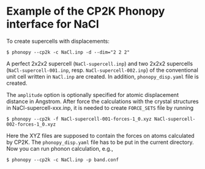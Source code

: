 # Example of the CP2K Phonopy interface for NaCl

To create supercells with displacements:

```console
$ phonopy --cp2k -c NaCl.inp -d --dim="2 2 2"
```

A perfect 2x2x2 supercell (`NaCl-supercell.inp`) and two 2x2x2 supercells
(`NaCl-supercell-001.inp`, resp. `NaCl-supercell-002.inp`) of the conventional
unit cell written in `NaCl.inp` are created.
In addition, `phonopy_disp.yaml` file is created.

The `amplitude` option is optionally specified for atomic displacement distance
in Angstrom. After force the calculations with the crystal structures in
NaCl-supercell-xxx.inp, it is needed to create `FORCE_SETS` file by running

```console
$ phonopy --cp2k -f NaCl-supercell-001-forces-1_0.xyz NaCl-supercell-002-forces-1_0.xyz
```

Here the XYZ files are supposed to contain the forces on atoms calculated
by CP2K. The `phonopy_disp.yaml` file has to be put in the current directory.
Now you can run phonon calculation, e.g.,

```console
$ phonopy --cp2k -c NaCl.inp -p band.conf
```
